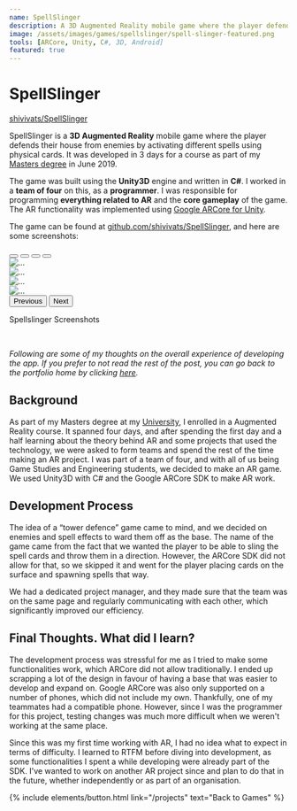 ```yaml
---
name: SpellSlinger
description: A 3D Augmented Reality mobile game where the player defends their house from enemies by activating different spells using physical cards.
image: /assets/images/games/spellslinger/spell-slinger-featured.png
tools: [ARCore, Unity, C#, 3D, Android]
featured: true
---
```


# SpellSlinger

<i class="fab fa-github fa-1x"></i> [shivivats/SpellSlinger](https://github.com/shivivats/SpellSlinger)

SpellSlinger is a **3D Augmented Reality** mobile game where the player defends their house from enemies by activating different spells using physical cards. It was developed in 3 days for a course as part of my [Masters degree](https://www.aau.at/en/studien/master-game-studies-and-engineering/) in June 2019.

The game was built using the **Unity3D** engine and written in **C#**. I worked in a **team of four** on this, as a **programmer**. I was responsible for programming **everything related to AR** and the **core gameplay** of the game. The AR functionality was implemented using [Google ARCore for Unity](https://unity3d.com/partners/google/arcore).

The game can be found at [github.com/shivivats/SpellSlinger](https://github.com/shivivats/SpellSlinger), and here are some screenshots:

<div id="spellslingerCarousel" class="carousel slide" data-bs-theme="dark">
  <div class="carousel-indicators">
    <button type="button" data-bs-target="#spellslingerCarousel" data-bs-slide-to="0" class="active" aria-current="true" aria-label="Slide 1"></button>
    <button type="button" data-bs-target="#spellslingerCarousel" data-bs-slide-to="1" aria-label="Slide 2"></button>
    <button type="button" data-bs-target="#spellslingerCarousel" data-bs-slide-to="2" aria-label="Slide 3"></button>
    <button type="button" data-bs-target="#spellslingerCarousel" data-bs-slide-to="3" aria-label="Slide 4"></button>
  </div>
  <div class="carousel-inner">
    <div class="carousel-item active">
      <img src="/assets/images/games/spellslinger/spell-slinger-featured.png" class="d-block w-75" alt="...">
    </div>
    <div class="carousel-item">
      <img src="/assets/images/games/spellslinger/ss-1.png" class="d-block w-75" alt="...">
    </div>
    <div class="carousel-item">
      <img src="/assets/images/games/spellslinger/ss-2.png" class="d-block w-75" alt="...">
    </div>
    <div class="carousel-item">
      <img src="/assets/images/games/spellslinger/ss-3.png" class="d-block w-75" alt="...">
    </div>
  </div>
  <button class="carousel-control-prev" type="button" data-bs-target="#spellslingerCarousel" data-bs-slide="prev"  data-bs-theme="dark">
    <span class="carousel-control-prev-icon" aria-hidden="true"></span>
    <span class="visually-hidden">Previous</span>
  </button>
  <button class="carousel-control-next" type="button" data-bs-target="#spellslingerCarousel" data-bs-slide="next"  data-bs-theme="dark">
    <span class="carousel-control-next-icon" aria-hidden="true"></span>
    <span class="visually-hidden">Next</span>
  </button>
</div>
<div class="text-center">
    <p>Spellslinger Screenshots</p>
</div>


<br/>

*Following are some of my thoughts on the overall experience of developing the app. If you prefer to not read the rest of the post, you can go back to the portfolio home by clicking [here](/projects).*

## Background

As part of my Masters degree at my [University](https://www.aau.at/), I enrolled in a Augmented Reality course. It spanned four days, and after spending the first day and a half learning about the theory behind AR and some projects that used the technology, we were asked to form teams and spend the rest of the time making an AR project. I was part of a team of four, and with all of us being Game Studies and Engineering students, we decided to make an AR game. We used Unity3D with C# and the Google ARCore SDK to make AR work.

## Development Process

The idea of a “tower defence” game came to mind, and we decided on enemies and spell effects to ward them off as the base. The name of the game came from the fact that we wanted the player to be able to sling the spell cards and throw them in a direction. However, the ARCore SDK did not allow for that, so we skipped it and went for the player placing cards on the surface and spawning spells that way.

We had a dedicated project manager, and they made sure that the team was on the same page and regularly communicating with each other, which significantly improved our efficiency.

## Final Thoughts. What did I learn?

The development process was stressful for me as I tried to make some functionalities work, which ARCore did not allow traditionally. I ended up scrapping a lot of the design in favour of having a base that was easier to develop and expand on. Google ARCore was also only supported on a number of phones, which did not include my own. Thankfully, one of my teammates had a compatible phone. However, since I was the programmer for this project, testing changes was much more difficult when we weren't working at the same place.

Since this was my first time working with AR, I had no idea what to expect in terms of difficulty. I learned to RTFM before diving into development, as some functionalities I spent a while developing were already part of the SDK. I've wanted to work on another AR project since and plan to do that in the future, whether independently or as part of an organisation.


<p class="text-center">
{% include elements/button.html link="/projects" text="Back to Games" %}
</p>